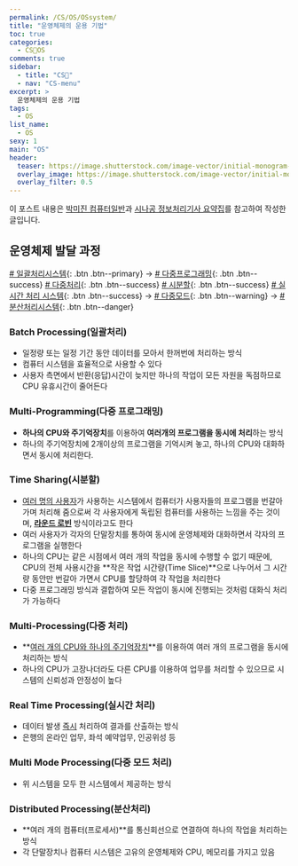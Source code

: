 ```yaml
---
permalink: /CS/OS/OSsystem/
title: "운영체제의 운용 기법"
toc: true
categories:
  - CS🐰OS
comments: true
sidebar:
  - title: "CS🐰"
  - nav: "CS-menu"
excerpt: >
  운영체제의 운용 기법
tags:
  - OS
list_name:
  - OS
sexy: 1
main: "OS"
header:
  teaser: https://image.shutterstock.com/image-vector/initial-monogram-letter-os-logo-260nw-1639925719.jpg
  overlay_image: https://image.shutterstock.com/image-vector/initial-monogram-letter-os-logo-260nw-1639925719.jpg
  overlay_filter: 0.5
---
```

이 포스트 내용은 [박미진 컴퓨터일반](http://www.kyobobook.co.kr/product/detailViewKor.laf?mallGb=KOR&ejkGb=KOR&barcode=9791197154324)과 [시나공 정보처리기사 요약집](#)를 참고하여 작성한 글입니다.


## 운영체제 발달 과정
[# 일괄처리시스템](#batch-processing일괄처리){: .btn .btn--primary} → [# 다중프로그래밍](#multi-programming다중-프로그래밍){: .btn .btn--success} [# 다중처리](#multi-processing다중-처리){: .btn .btn--success} [# 시분할](#time-sharing시분할){: .btn .btn--success} [# 실시간 처리 시스템](#real-time-processing실시간-처리){: .btn .btn--success} → [# 다중모드](#multi-mode-processing다중-모드-처리){: .btn .btn--warning} → [# 분산처리시스템](#distributed-processing분산처리){: .btn .btn--danger} 




### Batch Processing(일괄처리)
- 일정량 또는 일정 기간 동안 데이터를 모아서 한꺼번에 처리하는 방식
- 컴퓨터 시스템을 효율적으로 사용할 수 있다
- 사용자 측면에서 반환(응답)시간이 늦지만 하나의 작업이 모든 자원을 독점하므로 CPU 유휴시간이 줄어든다


### Multi-Programming(다중 프로그래밍)
- **하나의 CPU와 주기억장치**를 이용하여 **여러개의 프로그램을 동시에 처리**하는 방식
- 하나의 주기억장치에 2개이상의 프로그램을 기억시켜 놓고, 하나의 CPU와 대화하면서 동시에 처리한다.


### Time Sharing(시분할)
- <ins>여러 명의 사용자</ins>가 사용하는 시스템에서 컴퓨터가 사용자들의 프로그램을 번갈아 가며 처리해 줌으로써 각 사용자에게 독립된 컴퓨터를 사용하는 느낌을 주는 것이며, <ins>**라운드 로빈**</ins> 방식이라고도 한다
- 여러 사용자가 각자의 단말장치를 통하여 동시에 운영체제와 대화하면서 각자의 프로그램을 실행한다
- 하나의 CPU는 같은 시점에서 여러 개의 작업을 동시에 수행할 수 없기 때문에, CPU의 전체 사용시간을 **작은 작업 시간량(Time Slice)**으로 나누어서 그 시간량 동안만 번갈아 가면서 CPU를 할당하여 각 작업을 처리한다
- 다중 프로그래밍 방식과 결합하여 모든 작업이 동시에 진행되는 것처럼 대화식 처리가 가능하다

### Multi-Processing(다중 처리)
- **<ins>여러 개의 CPU와 하나의 주기억장치</ins>**를 이용하여 여러 개의 프로그램을 동시에 처리하는 방식
- 하나의 CPU가 고장나더라도 다른 CPU를 이용하여 업무를 처리할 수 있으므로 시스템의 신뢰성과 안정성이 높다

### Real Time Processing(실시간 처리)
- 데이터 발생 <ins>즉시</ins> 처리하여 결과를 산출하는 방식
- 은행의 온라인 업무, 좌석 예약업무, 인공위성 등

### Multi Mode Processing(다중 모드 처리)
- 위 시스템을 모두 한 시스템에서 제공하는 방식

### Distributed Processing(분산처리)
- **여러 개의 컴퓨터(프로세서)**를 통신회선으로 연결하여 하나의 작업을 처리하는 방식
- 각 단말장치나 컴퓨터 시스템은 고유의 운영체제와 CPU, 메모리를 가지고 있음

